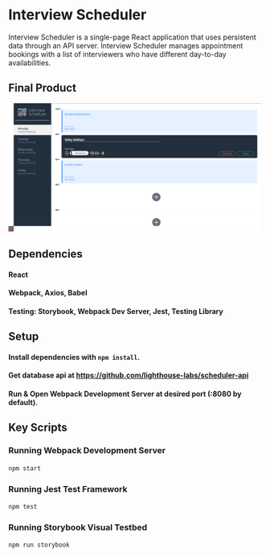 # Interview Scheduler

Interview Scheduler is a single-page React application that uses persistent data through an API server. Interview Scheduler manages appointment bookings with a list of interviewers who have different day-to-day availabilities.

## Final Product

![Scheduler](./docs/Scheduler-Image.png)

## Dependencies

#### React
#### Webpack, Axios, Babel
#### Testing: Storybook, Webpack Dev Server, Jest, Testing Library

## Setup

#### Install dependencies with `npm install`.
#### Get database api at https://github.com/lighthouse-labs/scheduler-api
#### Run & Open Webpack Development Server at desired port (:8080 by default).

## Key Scripts

### Running Webpack Development Server

```sh
npm start
```

### Running Jest Test Framework

```sh
npm test
```

### Running Storybook Visual Testbed

```sh
npm run storybook
```
